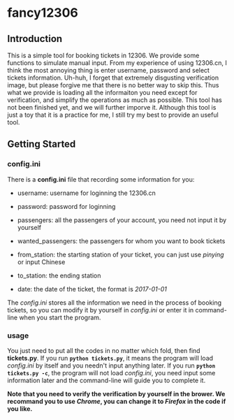# fancy12306

## Introduction

This is a simple tool for booking tickets in 12306. We provide some functions to simulate manual input. From my experience of 
using 12306.cn, I think the most annoying thing is enter username, password and select tickets information. Uh-huh, I forget that 
extremely disgusting verification image, but please forgive me that there is no better way to skip this. Thus what we provide 
is loading all the informaiton you need except for verification, and simplify the operations as much as possible. This tool 
has not been finished yet, and we will further imporve it. Although this tool is just a toy that it is a practice for me, I still 
try my best to provide an useful tool.

## Getting Started

### config.ini

There is a **config.ini** file that recording some information for you:

- username: username for loginning the 12306.cn

- password: password for loginning

- passengers: all the passengers of your account, you need not input it by yourself

- wanted_passengers: the passengers for whom you want to book tickets

- from_station: the starting station of your ticket, you can just use *pinying* or input Chinese

- to_station: the ending station

- date: the date of the ticket, the format is *2017-01-01*

The *config.ini* stores all the information we need in the process of booking tickets, so you can modify it by yourself 
in *config.ini* or enter it in command-line when you start the program.

### usage

You just need to put all the codes in no matter which fold, then find **tickets.py**. 
If you run **`python tickets.py`**, it means the program will load *config.ini* by itself and you needn't input anything later. 
If you run **`python tickets.py -c`**, the program will not load *config.ini*, you need input some information later 
and the command-line will guide you to complete it.

**Note that you need to verify the verification by yourself in the brower. We recommand you to use *Chrome*, 
you can change it to *Firefox* in the code if you like.**
